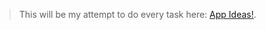> This will be my attempt to do every task here: [App Ideas!](https://github.com/florinpop17/app-ideas#tier-1-beginner-projects).

